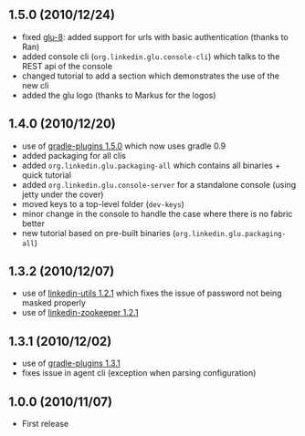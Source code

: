 1.5.0 (2010/12/24)
------------------
* fixed [glu-8](https://github.com/linkedin/glu/issues#issue/8): added support for urls with basic authentication (thanks to Ran)
* added console cli (`org.linkedin.glu.console-cli`) which talks to the REST api of the console
* changed tutorial to add a section which demonstrates the use of the new cli
* added the glu logo (thanks to Markus for the logos)

1.4.0 (2010/12/20)
------------------
* use of [gradle-plugins 1.5.0](https://github.com/linkedin/gradle-plugins/tree/REL_1.5.0) which now uses gradle 0.9
* added packaging for all clis
* added `org.linkedin.glu.packaging-all` which contains all binaries + quick tutorial
* added `org.linkedin.glu.console-server` for a standalone console (using jetty under the cover)
* moved keys to a top-level folder (`dev-keys`)
* minor change in the console to handle the case where there is no fabric better
* new tutorial based on pre-built binaries (`org.linkedin.glu.packaging-all`)

1.3.2 (2010/12/07)
------------------
* use of [linkedin-utils 1.2.1](https://github.com/linkedin/linkedin-utils/tree/REL_1.2.1) which fixes the issue of password not being masked properly
* use of [linkedin-zookeeper 1.2.1](https://github.com/linkedin/linkedin-zookeeper/tree/REL_1.2.1)

1.3.1 (2010/12/02)
------------------
* use of [gradle-plugins 1.3.1](https://github.com/linkedin/gradle-plugins/tree/REL_1.3.1)
* fixes issue in agent cli (exception when parsing configuration)

1.0.0 (2010/11/07)
------------------
* First release